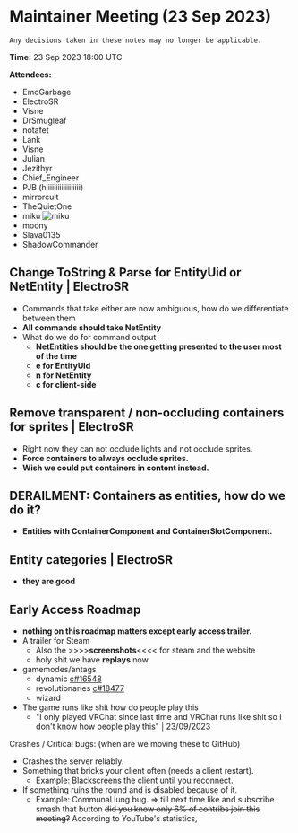 # Maintainer Meeting (23 Sep 2023)
```admonish info
Any decisions taken in these notes may no longer be applicable.
```

**Time:** 23 Sep 2023 18:00 UTC

**Attendees:**
- EmoGarbage
- ElectroSR
- Visne
- DrSmugleaf
- notafet
- Lank
- Visne
- Julian
- Jezithyr
- Chief_Engineer
- PJB (hiiiiiiiiiiiiiiiiii)
- mirrorcult
- TheQuietOne
- miku
![miku](https://media.discordapp.net/attachments/813722892948733982/1155204273777422366/miku.png)
- moony
- Slava0135
- ShadowCommander

## Change ToString & Parse for EntityUid or NetEntity | ElectroSR
- Commands that take either are now ambiguous, how do we differentiate between them
- **All commands should take NetEntity**
- What do we do for command output
    - **NetEntities should be the one getting presented to the user most of the time**
    - **e for EntityUid**
    - **n for NetEntity**
    - **c for client-side**

## Remove transparent / non-occluding containers for sprites | ElectroSR
- Right now they can not occlude lights and not occlude sprites.
- **Force containers to always occlude sprites.**
- **Wish we could put containers in content instead.**

## DERAILMENT: Containers as entities, how do we do it?
- **Entities with ContainerComponent and ContainerSlotComponent.**

## Entity categories | ElectroSR
- **they are good**

## Early Access Roadmap
- **nothing on this roadmap matters except early access trailer.**
- A trailer for Steam
    - Also the >>>>**screenshots**<<<< for steam and the website
    - holy shit we have **replays** now
- gamemodes/antags
    - dynamic [c#16548](https://github.com/space-wizards/space-station-14/pull/16548)
    - revolutionaries [c#18477](https://github.com/space-wizards/space-station-14/pull/18477)
    - wizard
- The game runs like shit how do people play this
    - "I only played VRChat since last time and VRChat runs like shit so I don't know how people play this" | 23/09/2023


Crashes / Critical bugs: (when are we moving these to GitHub)
- Crashes the server reliably.
- Something that bricks your client often (needs a client restart).
    - Example: Blackscreens the client until you reconnect.
- If something ruins the round and is disabled because of it.
    - Example: Communal lung bug.
=> till next time
like and subscribe
smash that button
~~did you know only 6% of contribs join this meeting?~~ According to YouTube's statistics, 
